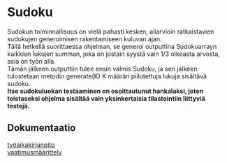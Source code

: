 ﻿# Sudoku
Sudokun toiminnallisuus on vielä pahasti kesken, aliarvioin ratkaistavien sudokujen generoimisen rakentamiseen kuluvan ajan.  
Tällä hetkellä suorittaessa ohjelman, se generoi outputtina Sudokuarrayn kaikkien lukujen summan, joka on jostain syystä vain 1/3 oikeasta arvosta, asia on työn alla.  
Tämän jälkeen outputtiin tulee ensin valmis Sudoku, ja sen jälkeen tulostetaan metodin generate(K) K määrän piilotettuja lukuja sisältävä sudoku.  
**Itse sudokuluokan testaaminen on osoittautunut hankalaksi, joten toistaseksi ohjelma sisältää vain yksinkertaisia tilastointiin liittyviä testejä.**  



## Dokumentaatio

[työaikakirjanpito](https://github.com/karhis/ot-harjoitustyo/blob/master/dokumentointi/ty%C3%B6aikakirjanpito.md)  
[vaatimusmäärittely](https://github.com/karhis/ot-harjoitustyo/blob/master/dokumentointi/vaatimusm%C3%A4%C3%A4rittely.md)



